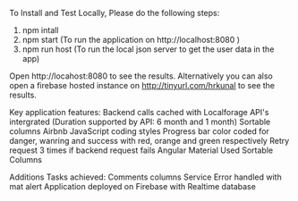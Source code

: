 To Install and Test Locally, Please do the following steps:

1. npm intall
2. npm start 
(To run the application on http://localhost:8080 )
3. npm run host
(To run the local json server to get the user data in the app)

Open http://locahost:8080 to see the results. 
Alternatively you can also open a firebase hosted instance on http://tinyurl.com/hrkunal to see the results.

Key application features: 
Backend calls cached with Localforage
API's intergrated (Duration supported by API: 6 month and 1 month)
Sortable columns
Airbnb JavaScript coding styles
Progress bar color coded for danger, wanring and success with red, orange and green respectively
Retry request 3 times if backend request fails
Angular Material Used
Sortable Columns

Additions Tasks achieved: 
Comments columns
Service Error handled with mat alert
Application deployed on Firebase with Realtime database